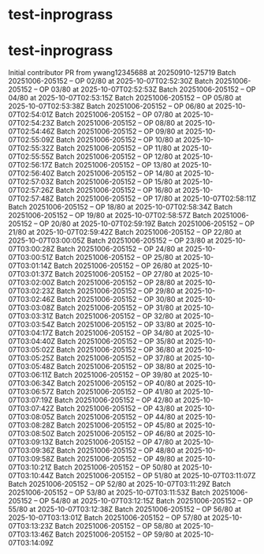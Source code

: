 # test-inprograss
# test-inprograss
Initial contributor PR from ywang12345688 at 20250910-125719
Batch 20251006-205152 – OP 02/80 at 2025-10-07T02:52:30Z
Batch 20251006-205152 – OP 03/80 at 2025-10-07T02:52:53Z
Batch 20251006-205152 – OP 04/80 at 2025-10-07T02:53:15Z
Batch 20251006-205152 – OP 05/80 at 2025-10-07T02:53:38Z
Batch 20251006-205152 – OP 06/80 at 2025-10-07T02:54:01Z
Batch 20251006-205152 – OP 07/80 at 2025-10-07T02:54:23Z
Batch 20251006-205152 – OP 08/80 at 2025-10-07T02:54:46Z
Batch 20251006-205152 – OP 09/80 at 2025-10-07T02:55:09Z
Batch 20251006-205152 – OP 10/80 at 2025-10-07T02:55:32Z
Batch 20251006-205152 – OP 11/80 at 2025-10-07T02:55:55Z
Batch 20251006-205152 – OP 12/80 at 2025-10-07T02:56:17Z
Batch 20251006-205152 – OP 13/80 at 2025-10-07T02:56:40Z
Batch 20251006-205152 – OP 14/80 at 2025-10-07T02:57:03Z
Batch 20251006-205152 – OP 15/80 at 2025-10-07T02:57:26Z
Batch 20251006-205152 – OP 16/80 at 2025-10-07T02:57:48Z
Batch 20251006-205152 – OP 17/80 at 2025-10-07T02:58:11Z
Batch 20251006-205152 – OP 18/80 at 2025-10-07T02:58:34Z
Batch 20251006-205152 – OP 19/80 at 2025-10-07T02:58:57Z
Batch 20251006-205152 – OP 20/80 at 2025-10-07T02:59:19Z
Batch 20251006-205152 – OP 21/80 at 2025-10-07T02:59:42Z
Batch 20251006-205152 – OP 22/80 at 2025-10-07T03:00:05Z
Batch 20251006-205152 – OP 23/80 at 2025-10-07T03:00:28Z
Batch 20251006-205152 – OP 24/80 at 2025-10-07T03:00:51Z
Batch 20251006-205152 – OP 25/80 at 2025-10-07T03:01:14Z
Batch 20251006-205152 – OP 26/80 at 2025-10-07T03:01:37Z
Batch 20251006-205152 – OP 27/80 at 2025-10-07T03:02:00Z
Batch 20251006-205152 – OP 28/80 at 2025-10-07T03:02:23Z
Batch 20251006-205152 – OP 29/80 at 2025-10-07T03:02:46Z
Batch 20251006-205152 – OP 30/80 at 2025-10-07T03:03:08Z
Batch 20251006-205152 – OP 31/80 at 2025-10-07T03:03:31Z
Batch 20251006-205152 – OP 32/80 at 2025-10-07T03:03:54Z
Batch 20251006-205152 – OP 33/80 at 2025-10-07T03:04:17Z
Batch 20251006-205152 – OP 34/80 at 2025-10-07T03:04:40Z
Batch 20251006-205152 – OP 35/80 at 2025-10-07T03:05:02Z
Batch 20251006-205152 – OP 36/80 at 2025-10-07T03:05:25Z
Batch 20251006-205152 – OP 37/80 at 2025-10-07T03:05:48Z
Batch 20251006-205152 – OP 38/80 at 2025-10-07T03:06:11Z
Batch 20251006-205152 – OP 39/80 at 2025-10-07T03:06:34Z
Batch 20251006-205152 – OP 40/80 at 2025-10-07T03:06:57Z
Batch 20251006-205152 – OP 41/80 at 2025-10-07T03:07:19Z
Batch 20251006-205152 – OP 42/80 at 2025-10-07T03:07:42Z
Batch 20251006-205152 – OP 43/80 at 2025-10-07T03:08:05Z
Batch 20251006-205152 – OP 44/80 at 2025-10-07T03:08:28Z
Batch 20251006-205152 – OP 45/80 at 2025-10-07T03:08:50Z
Batch 20251006-205152 – OP 46/80 at 2025-10-07T03:09:13Z
Batch 20251006-205152 – OP 47/80 at 2025-10-07T03:09:36Z
Batch 20251006-205152 – OP 48/80 at 2025-10-07T03:09:58Z
Batch 20251006-205152 – OP 49/80 at 2025-10-07T03:10:21Z
Batch 20251006-205152 – OP 50/80 at 2025-10-07T03:10:44Z
Batch 20251006-205152 – OP 51/80 at 2025-10-07T03:11:07Z
Batch 20251006-205152 – OP 52/80 at 2025-10-07T03:11:29Z
Batch 20251006-205152 – OP 53/80 at 2025-10-07T03:11:53Z
Batch 20251006-205152 – OP 54/80 at 2025-10-07T03:12:15Z
Batch 20251006-205152 – OP 55/80 at 2025-10-07T03:12:38Z
Batch 20251006-205152 – OP 56/80 at 2025-10-07T03:13:01Z
Batch 20251006-205152 – OP 57/80 at 2025-10-07T03:13:23Z
Batch 20251006-205152 – OP 58/80 at 2025-10-07T03:13:46Z
Batch 20251006-205152 – OP 59/80 at 2025-10-07T03:14:09Z
